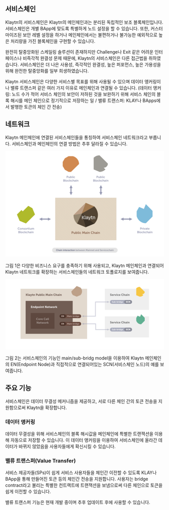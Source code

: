## 서비스체인
Klaytn의 서비스체인은 Klaytn의 메인체인과는 분리된 독립적인 보조 블록체인입니다. 서비스체인은 개별 BApp에 맞도록 특별하게 노드 설정을 할 수 있습니다. 또한, 커스터마이즈된 보안 레벨 설정을 하거나 메인체인에서는 불편하거나 불가능한 예외적으로 높은 처리량을 가진 블록체인을 구현할 수 있습니다.

완전히 탈중앙화된 스케일링 솔루션이 존재하지만 Challenge나 Exit 같은 어려운 인터페이스나 비즉각적 완결성 문제 때문에, Klaytn의 서비스체인은 다른 접근법을 취하였습니다. 서비스체인은 더 나은 사용성, 즉각적인 완결성, 높은 퍼포먼스, 높은 가용성을 위해 완전한 탈중앙화를 일부 희생하였습니다.

Klaytn 서비스체인은 다양한 서비스별 목표를 위해 사용될 수 있으며 데이터 앵커링이나 밸류 트랜스퍼 같은 여러 가지 이유로 메인체인과 연결될 수 있습니다. (데이터 앵커링: 노드 수가 적어 서비스 체인의 보안이 저하된 것을 보완하기 위해 서비스 체인의 블록 해시를 메인 체인으로 정기적으로 저장하는 일 / 밸류 트랜스퍼: KLAY나 BApps에서 발행한 토큰의 체인 간 전송)

## 네트워크
Klaytn 메인체인에 연결된 서비스체인들을 통칭하여 서비스체인 네트워크라고 부릅니다. 서비스체인과 메인체인의 연결 방법은 추후 달라질 수 있습니다.

![그림 1. Klaytn 메인체인과 서비스체인](images/mainchain_servicechain.png)

그림 1은 다양한 비즈니스 요구를 충족하기 위해 사용되고, Klaytn 메인체인과 연결되어 Klaytn 네트워크를 확장하는 서비스체인들의 네트워크 토폴로지를 보여줍니다.

![그림 2. Main/Sub-Bridge Model을 이용해 연결된 메인체인과 서비스체인](images/sc_connection.png)

그림 2는 서비스체인의 기능인 main/sub-bridg model을 이용하여 Klaytn 메인체인의 EN(Endpoint Node)과 직접적으로 연결되어있는 SCN(서비스체인 노드)의 예를 보여줍니다.

## 주요 기능
서비스체인은 데이터 무결성 메커니즘을 제공하고, 서로 다른 체인 간의 토큰 전송을 지원함으로써 Klaytn을 확장합니다.

### 데이터 앵커링
데이터 무결성을 위해 서비스체인의 블록 해시값을 메인체인에 특별한 트랜잭션을 이용해 자동으로 저장할 수 있습니다. 이 데이터 앵커링을 이용하여 서비스체인에 올라간 데이터가 바뀌지 않았음을 사용자들에게 확신시킬 수 있습니다.

### 밸류 트랜스퍼(Value Transfer)
서비스 제공자들(SPs)이 쉽게 서비스 사용자들을 체인간 이전할 수 있도록 KLAY나 BApp을 통해 만들어진 토큰 등의 체인간 전송을 지원합니다. 사용자는 bridge contract라고 불리는 특별한 컨트랙트에 트랜잭션을 보냄으로써 다른 체인으로 토큰을 쉽게 이전할 수 있습니다.

밸류 트랜스퍼 기능은 현재 개발 중이며 추후 업데이트 후에 사용할 수 있습니다.
